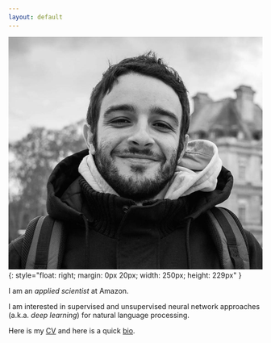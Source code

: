 ```yaml
---
layout: default
---
```


![diego](/img/people/diego.jpg){: style="float: right; margin: 0px 20px; width: 250px; height: 229px" }

I am an *applied scientist* at Amazon.

I am interested in supervised and unsupervised neural network approaches (a.k.a. *deep learning*) for natural language processing.


Here is my [CV]({{site.baseurl}}/{{site.cv}}) and here is a quick [bio](pages/background).


